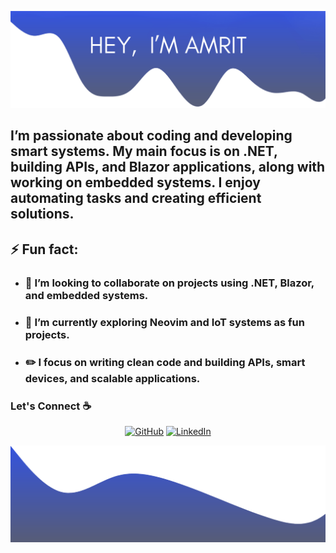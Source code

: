 ![alt text](./images/top.png)

## I’m passionate about coding and developing smart systems. My main focus is on .NET, building APIs, and Blazor applications, along with working on embedded systems. I enjoy automating tasks and creating efficient solutions.



<!--
Here are some ideas to get you started:

- 🔭 I’m currently working on ...
- 🌱 I’m currently learning ...
- 👯 I’m looking to collaborate on ...
- 🤔 I’m looking for help with ...
- 💬 Ask me about ...
- 📫 How to reach me: ...
- 😄 Pronouns: ...
- ⚡ Fun fact: ...
-->
## ⚡ Fun fact:
- ### 👯 I’m looking to collaborate on projects using .NET, Blazor, and embedded systems.
- ### 🌱 I’m currently exploring Neovim and IoT systems as fun projects.
- ### ✏️ I focus on writing clean code and building APIs, smart devices, and scalable applications.

### Let's Connect :coffee:
<p align="center">
	<a href="https://github.com/4mrit"><img src="https://img.icons8.com/bubbles/50/000000/github.png" alt="GitHub"/></a>
	<a href="https://www.linkedin.com/in/paudelamrit/"><img src="https://img.icons8.com/bubbles/50/000000/linkedin.png" alt="LinkedIn"/></a>
	<!-- <a href="https://www.facebook.com/facebook_username/"><img src="https://img.icons8.com/bubbles/50/000000/facebook-new.png" alt="Facebook"/></a> -->
	<!-- <a href="https://www.instagram.com/instagram_username/"><img src="https://img.icons8.com/bubbles/50/000000/instagram.png" alt="Instagram"/></a> -->
	<!-- <a href="https://twitter.com/twitterurl"><img src="https://img.icons8.com/bubbles/50/000000/twitter.png" alt="Twitter"/></a> -->
</p>

![alt text](./images/bottom.png)
